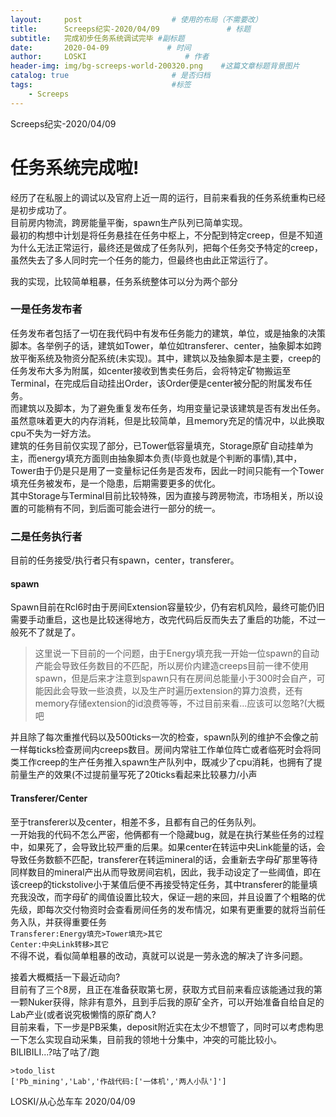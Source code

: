 ```yaml
---
layout:     post                    # 使用的布局（不需要改）
title:      Screeps纪实-2020/04/09               # 标题 
subtitle:   完成初步任务系统调试完毕 #副标题
date:       2020-04-09             # 时间
author:     LOSKI                      # 作者
header-img: img/bg-screeps-world-200320.png    #这篇文章标题背景图片
catalog: true                       # 是否归档
tags:                               #标签
    - Screeps
---
```


Screeps纪实-2020/04/09

# 任务系统完成啦!
经历了在私服上的调试以及官府上近一周的运行，目前来看我的任务系统重构已经是初步成功了。  
目前房内物流，跨房能量平衡，spawn生产队列已简单实现。  
最初的构想中计划是将任务悬挂在任务中枢上，不分配到特定creep，但是不知道为什么无法正常运行，最终还是做成了任务队列，把每个任务交予特定的creep，虽然失去了多人同时完一个任务的能力，但最终也由此正常运行了。  
  
我的实现，比较简单粗暴，任务系统整体可以分为两个部分  
### 一是任务发布者 ###
任务发布者包括了一切在我代码中有发布任务能力的建筑，单位，或是抽象的决策脚本。各举例子的话，建筑如Tower，单位如transferer、center，抽象脚本如跨放平衡系统及物资分配系统(未实现)。其中，建筑以及抽象脚本是主要，creep的任务发布大多为附属，如center接收到售卖任务后，会将特定矿物搬运至Terminal，在完成后自动挂出Order，该Order便是center被分配的附属发布任务。  
而建筑以及脚本，为了避免重复发布任务，均用变量记录该建筑是否有发出任务。虽然意味着更大的内存消耗，但是比较简单，且memory充足的情况中，以此换取cpu不失为一好方法。  
建筑的任务目前仅实现了部分，已Tower低容量填充，Storage原矿自动挂单为主，而energy填充方面则由抽象脚本负责(毕竟也就是个判断的事情),其中，Tower由于仍是只是用了一变量标记任务是否发布，因此一时间只能有一个Tower填充任务被发布，是一个隐患，后期需要更多的优化。  
其中Storage与Terminal目前比较特殊，因为直接与跨房物流，市场相关，所以设置的可能稍有不同，到后面可能会进行一部分的统一。  
### 二是任务执行者 ###
目前的任务接受/执行者只有spawn，center，transferer。
#### spawn ####
Spawn目前在Rcl6时由于房间Extension容量较少，仍有宕机风险，最终可能仍旧需要手动重启，这也是比较迷得地方，改完代码后反而失去了重启的功能，不过一般死不了就是了。  
> 这里说一下目前的一个问题，由于Energy填充我一开始一位spawn的自动产能会导致任务数目的不匹配，所以房价内建造creeps目前一律不使用spawn，但是后来才注意到spawn只有在房间总能量小于300时会自产，可能因此会导致一些浪费，以及生产时遍历extension的算力浪费，还有memory存储extension的id浪费等等，不过目前来看...应该可以忽略?(大概吧  
  
并且除了每次重推代码以及500ticks一次的检查，spawn队列的维护不会像之前一样每ticks检查房间内creeps数目。房间内常驻工作单位阵亡或者临死时会将同类工作creep的生产任务推入spawn生产队列中，既减少了cpu消耗，也拥有了提前量生产的效果(不过提前量写死了20ticks看起来比较暴力/小声  
#### Transferer/Center ####
至于transferer以及center，相差不多，且都有自己的任务队列。  
一开始我的代码不怎么严密，他俩都有一个隐藏bug，就是在执行某些任务的过程中，如果死了，会导致比较严重的后果。如果center在转运中央Link能量的话，会导致任务数额不匹配，transferer在转运mineral的话，会重新去字母矿那里等待同样数目的mineral产出从而导致房间宕机，因此，我手动设定了一些阈值，即在该creep的tickstolive小于某值后便不再接受特定任务，其中transferer的能量填充我没改，而字母矿的阈值设置比较大，保证一趟的来回，并且设置了个粗略的优先级，即每次交付物资时会查看房间任务的发布情况，如果有更重要的就将当前任务入队，并获得重要任务  
    `Transferer:Energy填充>Tower填充>其它`  
    `Center:中央Link转移>其它`  
不得不说，看似简单粗暴的改动，真就可以说是一劳永逸的解决了许多问题。  
  
接着大概概括一下最近动向?  
目前有了三个8房，且正在准备获取第七房，获取方式目前来看应该能通过我的第一颗Nuker获得，除非有意外，且到手后我的原矿全齐，可以开始准备自给自足的Lab产业(或者说究极懒惰的原矿商人?  
目前来看，下一步是PB采集，deposit附近实在太少不想管了，同时可以考虑构思一下怎么实现自动采集，目前我的领地十分集中，冲突的可能比较小。  
BILIBILI...?咕了咕了/跑  
  
```
>todo_list
['Pb_mining','Lab','作战代码:['一体机','两人小队']']
```  
LOSKI/从心怂车车 2020/04/09  